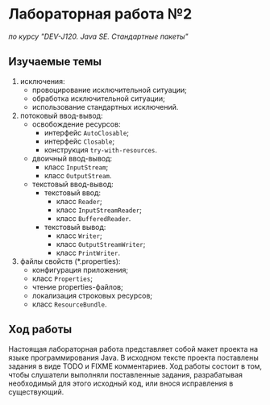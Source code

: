 # Лабораторная работа №2

*по курсу "DEV-J120. Java SE. Стандартные пакеты"*

## Изучаемые темы

1. исключения:
   - провоцирование исключительной ситуации;
   - обработка исключительной ситуации;
   - использование стандартных исключений.
2. потоковый ввод-вывод:
   - освобождение ресурсов:
     - интерфейс `AutoClosable`;
     - интерфейс `Closable`;
     - конструкция `try-with-resources`.
   - двоичный ввод-вывод:
     - класс `InputStream`;
     - класс `OutputStream`.
   - текстовый ввод-вывод:
     - текстовый ввод:
       - класс `Reader`;
       - класс `InputStreamReader`;
       - класс `BufferedReader`.
     - текстовый вывод:
       - класс `Writer`;
       - класс `OutputStreamWriter`;
       - класс `PrintWriter`.
3. файлы свойств (*.properties):
   - конфигурация приложения;
   - класс `Properties`;
   - чтение properties-файлов;
   - локализация строковых ресурсов;
   - класс `ResourceBundle`.


## Ход работы

Настоящая лабораторная работа представляет собой макет проекта на языке программирования Java. В исходном тексте проекта поставлены задания в виде TODO и FIXME комментариев. Ход работы состоит в  том, чтобы слушатели выполняли поставленные задания, разрабатывая необходимый для этого исходный код, или внося исправления в существующий.

